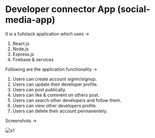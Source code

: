 # Developer connector App (social-media-app)
It is a fullstack application which uses ->
1) React.js
2) Node.js
3) Express.js
4) Firebase & services

Following are the application functionality ->
1) Users can create account signin/signup.
2) Users can update their developer profile.
3) Users can post publically.
4) Users can like & comment on others post.
5) Users can search other developers and follow them.
6) Users can view other developers profile.
7) Users can delete their account permanentely.

Screenshots ->

![s1](https://user-images.githubusercontent.com/55654162/103127293-32ca2480-46b7-11eb-8a13-d7ae7f7c6bc1.jpg)
